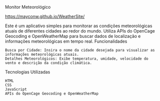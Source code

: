 
Monitor Meteorológico

https://mayconw.github.io/WeatherSite/

Este é um aplicativo simples para monitorar as condições meteorológicas atuais de diferentes cidades ao redor do mundo. Utiliza APIs do OpenCage Geocoding e OpenWeatherMap para buscar dados de localização e informações meteorológicas em tempo real.
Funcionalidades

    Busca por Cidade: Insira o nome da cidade desejada para visualizar as informações meteorológicas atuais.
    Detalhes Meteorológicos: Exibe temperatura, umidade, velocidade do vento e descrição da condição climática.


Tecnologias Utilizadas

    HTML
    CSS
    JavaScript
    APIs do OpenCage Geocoding e OpenWeatherMap


